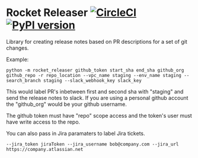 # Rocket Releaser [![CircleCI](https://circleci.com/gh/15five/rocket_releaser.svg?style=svg&circle-token=022a3a89718d088ac8a737b2d03280c4c1864ed0)](https://circleci.com/gh/15five/rocket_releaser) [![PyPI version](https://badge.fury.io/py/rocket_releaser.svg)](https://badge.fury.io/py/rocket_releaser)
Library for creating release notes based on PR descriptions for a set of git changes.

Example:
```shell
python -m rocket_releaser github_token start_sha end_sha github_org github_repo -r repo_location --vpc_name staging --env_name staging --search_branch staging --slack_webhook_key slack_key
```

This would label PR's inbetween first and second sha with "staging" and send the release notes to slack.
If you are using a personal github account the "github_org" would be your github username.

The github token must have "repo" scope access and the token's user must have write access to the repo.

You can also pass in Jira paramaters to label Jira tickets.

`--jira_token jiraToken --jira_username bob@company.com --jira_url https://company.atlassian.net`
